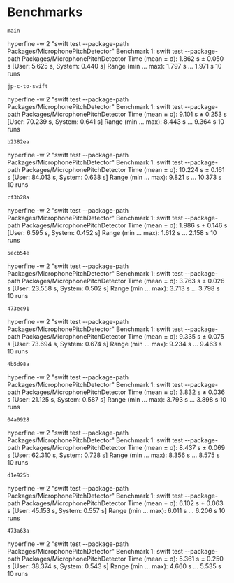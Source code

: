 # Benchmarks

`main`

hyperfine -w 2 "swift test --package-path Packages/MicrophonePitchDetector"
Benchmark 1: swift test --package-path Packages/MicrophonePitchDetector
  Time (mean ± σ):      1.862 s ±  0.050 s    [User: 5.625 s, System: 0.440 s]
  Range (min … max):    1.797 s …  1.971 s    10 runs

`jp-c-to-swift`

hyperfine -w 2 "swift test --package-path Packages/MicrophonePitchDetector"
Benchmark 1: swift test --package-path Packages/MicrophonePitchDetector
  Time (mean ± σ):      9.101 s ±  0.253 s    [User: 70.239 s, System: 0.641 s]
  Range (min … max):    8.443 s …  9.364 s    10 runs

`b2382ea`

hyperfine -w 2 "swift test --package-path Packages/MicrophonePitchDetector"
Benchmark 1: swift test --package-path Packages/MicrophonePitchDetector
  Time (mean ± σ):     10.224 s ±  0.161 s    [User: 84.013 s, System: 0.638 s]
  Range (min … max):    9.821 s … 10.373 s    10 runs

`cf3b28a`

hyperfine -w 2 "swift test --package-path Packages/MicrophonePitchDetector"
Benchmark 1: swift test --package-path Packages/MicrophonePitchDetector
  Time (mean ± σ):      1.986 s ±  0.146 s    [User: 6.595 s, System: 0.452 s]
  Range (min … max):    1.612 s …  2.158 s    10 runs

`5ecb54e`

hyperfine -w 2 "swift test --package-path Packages/MicrophonePitchDetector"
Benchmark 1: swift test --package-path Packages/MicrophonePitchDetector
  Time (mean ± σ):      3.763 s ±  0.026 s    [User: 23.558 s, System: 0.502 s]
  Range (min … max):    3.713 s …  3.798 s    10 runs

`473ec91`

hyperfine -w 2 "swift test --package-path Packages/MicrophonePitchDetector"
Benchmark 1: swift test --package-path Packages/MicrophonePitchDetector
  Time (mean ± σ):      9.335 s ±  0.075 s    [User: 73.694 s, System: 0.674 s]
  Range (min … max):    9.234 s …  9.463 s    10 runs

`4b5d98a`

hyperfine -w 2 "swift test --package-path Packages/MicrophonePitchDetector"
Benchmark 1: swift test --package-path Packages/MicrophonePitchDetector
  Time (mean ± σ):      3.832 s ±  0.036 s    [User: 21.125 s, System: 0.587 s]
  Range (min … max):    3.793 s …  3.898 s    10 runs

`04a0928`

hyperfine -w 2 "swift test --package-path Packages/MicrophonePitchDetector"
Benchmark 1: swift test --package-path Packages/MicrophonePitchDetector
  Time (mean ± σ):      8.437 s ±  0.069 s    [User: 62.310 s, System: 0.728 s]
  Range (min … max):    8.356 s …  8.575 s    10 runs

`d1e925b`

hyperfine -w 2 "swift test --package-path Packages/MicrophonePitchDetector"
Benchmark 1: swift test --package-path Packages/MicrophonePitchDetector
  Time (mean ± σ):      6.102 s ±  0.063 s    [User: 45.153 s, System: 0.557 s]
  Range (min … max):    6.011 s …  6.206 s    10 runs

`473a63a`

hyperfine -w 2 "swift test --package-path Packages/MicrophonePitchDetector"
Benchmark 1: swift test --package-path Packages/MicrophonePitchDetector
  Time (mean ± σ):      5.361 s ±  0.250 s    [User: 38.374 s, System: 0.543 s]
  Range (min … max):    4.660 s …  5.535 s    10 runs
